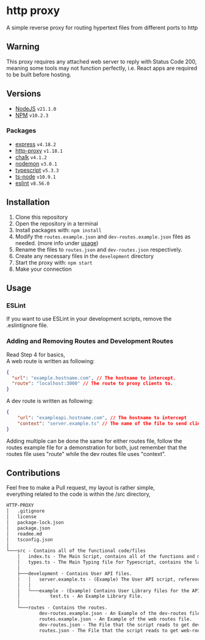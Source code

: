 # http proxy

A simple reverse proxy for routing hypertext files from different ports to http

## Warning
This proxy requires any attached web server to reply with Status Code 200, meaning some tools may not function perfectly, i.e. React apps are required to be built before hosting.

## Versions

- [NodeJS](https://nodejs.org) `v21.1.0`
- [NPM](https://npmjs.com/) `v10.2.3`

### Packages

- [express](https://expressjs.com/) `v4.18.2`
- [http-proxy](https://www.npmjs.com/package/http-proxy) `v1.18.1`
- [chalk](https://www.npmjs.com/package/chalk) `v4.1.2`
- [nodemon](https://nodemon.io/) `v3.0.1`
- [typescript](https://typescriptlang.org/) `v5.3.3`
- [ts-node](https://typestrong.org/ts-node) `v10.9.1`
- [eslint](https://eslint.org/) `v8.56.0`

## Installation

1. Clone this repository
2. Open the repository in a terminal
3. Install packages with: `npm install`
4. Modify the `routes.example.json` and `dev-routes.example.json` files as needed. (more info under [usage](#usage))
5. Rename the files to `routes.json` and `dev-routes.json` respectively.
6. Create any necessary files in the `development` directory
7. Start the proxy with: `npm start`
8. Make your connection


## Usage

### ESLint
If you want to use ESLint in your development scripts, remove the .eslintignore file.


### Adding and Removing Routes and Development Routes

Read Step 4 for basics,  
A web route is written as following:

```json
{
  "url": "example.hostname.com", // The hostname to intercept.
  "route": "localhost:3000" // The route to proxy clients to.
}
```

A dev route is written as following:
```json
{
    "url": "exampleapi.hostname.com", // The hostname to intercept
    "context": "server.example.ts" // The name of the file to send clients to.
}
```
Adding multiple can be done the same for either routes file, follow the routes example file for a demonstration for both, just remember that the routes file uses "route" while the dev routes file uses "context".


## Contributions

Feel free to make a Pull request, my layout is rather simple,  
everything related to the code is within the /src directory,

```txt
HTTP-PROXY
│   .gitignore
│   license
│   package-lock.json
│   package.json
│   readme.md
│   tsconfig.json
│   
└───src - Contains all of the functional code/files
    │   index.ts - The Main Script, contains all of the functions and methods to get the HTTP Proxy running.
    │   types.ts - The Main Typing file for Typescript, contains the layouts for the route files.
    │
    ├───development - Contains User API files.
    │   │   server.example.ts - (Example) The User API script, referenced in `dev-routes.example.json`.
    │   │
    │   └───example - (Example) Contains User Library files for the API script.
    │           test.ts - An Example Library File.
    │
    └───routes - Contains the routes.
            dev-routes.example.json - An Example of the dev-routes file.
            routes.example.json - An Example of the web routes file.
            dev-routes.json - The File that the script reads to get dev-routes.
            routes.json - The File that the script reads to get web-routes.
```